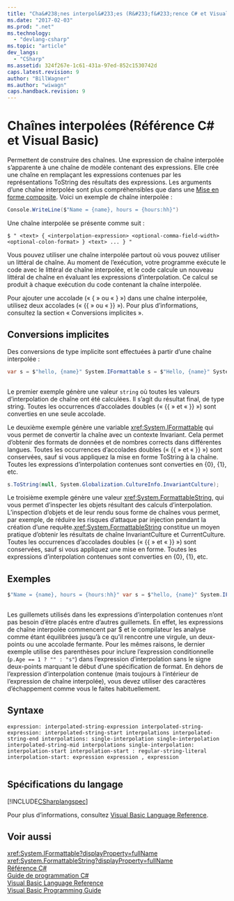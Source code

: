 ```yaml
---
title: "Cha&#238;nes interpol&#233;es (R&#233;f&#233;rence C# et Visual Basic) | Microsoft Docs"
ms.date: "2017-02-03"
ms.prod: ".net"
ms.technology: 
  - "devlang-csharp"
ms.topic: "article"
dev_langs: 
  - "CSharp"
ms.assetid: 324f267e-1c61-431a-97ed-852c1530742d
caps.latest.revision: 9
author: "BillWagner"
ms.author: "wiwagn"
caps.handback.revision: 9
---
```

# Cha&#238;nes interpol&#233;es (R&#233;f&#233;rence C# et Visual Basic)
Permettent de construire des chaînes.  Une expression de chaîne interpolée s’apparente à une chaîne de modèle contenant des expressions.  Elle crée une chaîne en remplaçant les expressions contenues par les représentations ToString des résultats des expressions.  Les arguments d’une chaîne interpolée sont plus compréhensibles que dans une [Mise en forme composite](../Topic/Composite%20Formatting.md).  Voici un exemple de chaîne interpolée :  
  
```c#  
Console.WriteLine($"Name = {name}, hours = {hours:hh}")  
```  
  
 Une chaîne interpolée se présente comme suit :  
  
```  
$ " <text> { <interpolation-expression> <optional-comma-field-width> <optional-colon-format> } <text> ... } "  
```  
  
 Vous pouvez utiliser une chaîne interpolée partout où vous pouvez utiliser un littéral de chaîne.  Au moment de l’exécution, votre programme exécute le code avec le littéral de chaîne interpolée, et le code calcule un nouveau littéral de chaîne en évaluant les expressions d’interpolation.  Ce calcul se produit à chaque exécution du code contenant la chaîne interpolée.  
  
 Pour ajouter une accolade \(« { » ou « } »\) dans une chaîne interpolée, utilisez deux accolades \(« {{ » ou « }} »\).  Pour plus d’informations, consultez la section « Conversions implicites ».  
  
## Conversions implicites  
 Des conversions de type implicite sont effectuées à partir d’une chaîne interpolée :  
  
```c#  
var s = $"hello, {name}" System.IFormattable s = $"Hello, {name}" System.FormattableString s = $"Hello, {name}"  
  
```  
  
 Le premier exemple génère une valeur `string` où toutes les valeurs d’interpolation de chaîne ont été calculées.  Il s’agit du résultat final, de type string.  Toutes les occurrences d’accolades doubles \(« {{ » et « }} »\) sont converties en une seule accolade.  
  
 Le deuxième exemple génère une variable <xref:System.IFormattable> qui vous permet de convertir la chaîne avec un contexte Invariant.  Cela permet d’obtenir des formats de données et de nombres corrects dans différentes langues.  Toutes les occurrences d’accolades doubles \(« {{ » et « }} »\) sont conservées, sauf si vous appliquez la mise en forme ToString à la chaîne.  Toutes les expressions d’interpolation contenues sont converties en {0}, {1}, etc.  
  
```c#  
s.ToString(null, System.Globalization.CultureInfo.InvariantCulture);  
```  
  
 Le troisième exemple génère une valeur <xref:System.FormattableString>, qui vous permet d’inspecter les objets résultant des calculs d’interpolation.  L’inspection d’objets et de leur rendu sous forme de chaînes vous permet, par exemple, de réduire les risques d’attaque par injection pendant la création d’une requête.<xref:System.FormattableString> constitue un moyen pratique d’obtenir les résultats de chaîne InvariantCulture et CurrentCulture.  Toutes les occurrences d’accolades doubles \(« {{ » et « }} »\) sont conservées, sauf si vous appliquez une mise en forme.  Toutes les expressions d’interpolation contenues sont converties en {0}, {1}, etc.  
  
## Exemples  
  
```c#  
$"Name = {name}, hours = {hours:hh}" var s = $"hello, {name}" System.IFormattable s = $"Hello, {name}" System.FormattableString s = $"Hello, {name}" $"{person.Name, 20} is {person.Age:D3} year {(p.Age == 1 ? "" : "s")} old."  
  
```  
  
 Les guillemets utilisés dans les expressions d’interpolation contenues n’ont pas besoin d’être placés entre d’autres guillemets. En effet, les expressions de chaîne interpolée commencent par $ et le compilateur les analyse comme étant équilibrées jusqu’à ce qu’il rencontre une virgule, un deux\-points ou une accolade fermante.  Pour les mêmes raisons, le dernier exemple utilise des parenthèses pour inclure l’expression conditionnelle \(`p.Age == 1 ? "" : "s"`\) dans l’expression d’interpolation sans le signe deux\-points marquant le début d’une spécification de format.  En dehors de l’expression d’interpolation contenue \(mais toujours à l’intérieur de l’expression de chaîne interpolée\), vous devez utiliser des caractères d’échappement comme vous le faites habituellement.  
  
## Syntaxe  
  
```  
expression: interpolated-string-expression interpolated-string-expression: interpolated-string-start interpolations interpolated-string-end interpolations: single-interpolation single-interpolation interpolated-string-mid interpolations single-interpolation: interpolation-start interpolation-start : regular-string-literal interpolation-start: expression expression , expression  
  
```  
  
## Spécifications du langage  
 [!INCLUDE[CSharplangspec](../../../csharp/language-reference/keywords/includes/csharplangspec-md.md)]  
  
 Pour plus d’informations, consultez [Visual Basic Language Reference](../../../visual-basic/language-reference/index.md).  
  
## Voir aussi  
 <xref:System.IFormattable?displayProperty=fullName>   
 <xref:System.FormattableString?displayProperty=fullName>   
 [Référence C\#](../../../csharp/language-reference/index.md)   
 [Guide de programmation C\#](../../../csharp/programming-guide/index.md)   
 [Visual Basic Language Reference](../../../visual-basic/language-reference/index.md)   
 [Visual Basic Programming Guide](../../../visual-basic/programming-guide/index.md)